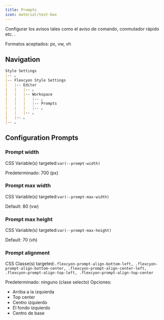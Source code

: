 ```yaml
---
title: Prompts
icon: material/text-box 
---
```


Configurar los avisos tales como el aviso de comando, conmutador rápido etc.
.

Formatos aceptados: px, vw, vh

## Navigation
```md
Style Settings
|-- 。
|-- Flexcyon Style Settings
|   |-- Editor
|   |   |-- 。
|   |   |-- Workspace
|   |   |   |-- 。
|   |   |   |-- Prompts
|   |   |   |-- 。
|   |   |-- 。
|   |-- 。
|-- 。
```

## Configuration Prompts

### Prompt width
CSS Variable(s) targeted:`var(--prompt-width)`

Predeterminado: 700 (px)

### Prompt max width
CSS Variable(s) targeted:`var(--prompt-max-width)`

Default: 80 (vw)

### Prompt max height
CSS Variable(s) targeted:`var(--prompt-max-height)`

Default: 70 (vh)

### Prompt alignment
CSS Classe(s) targeted:`.flexcyon-prompt-align-bottom-left, .flexcyon-prompt-align-bottom-center, .flexcyon-prompt-align-center-left, .flexcyon-prompt-align-top-left, .flexcyon-prompt-align-top-center`

Predeterminado: ninguno (clase selecto)
Opciones:
- Arriba a la izquierda
- Top center
- Centro izquierdo
- El fondo izquierdo
- Centro de base